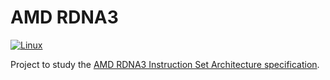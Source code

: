 # AMD RDNA3

[![Linux](https://github.com/andreperezmaselco/AMD-RDNA3/actions/workflows/linux.yml/badge.svg)](https://github.com/andreperezmaselco/AMD-RDNA3/actions/workflows/linux.yml)

Project to study the [AMD RDNA3 Instruction Set Architecture specification](https://www.amd.com/system/files/TechDocs/rdna3-shader-instruction-set-architecture-feb-2023_0.pdf).
